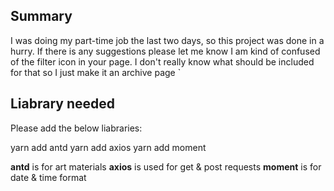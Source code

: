 ## Summary

I was doing my part-time job the last two days, so this project was done in a hurry. If there is any suggestions please let me know
I am kind of confused of the filter icon in your page. I don't really know what should be included for that so I just make it an archive page
`

## Liabrary needed
Please add the below liabraries:

yarn add antd
yarn add axios
yarn add moment

**antd** is for art materials
**axios** is used for get & post requests
**moment** is for date & time format

